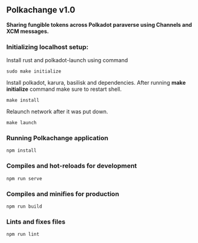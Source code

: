 ## Polkachange v1.0
**Sharing fungible tokens across Polkadot paraverse using Channels and XCM messages.**

### Initializing localhost setup:
Install rust and polkadot-launch using command
```
sudo make initialize
```

Install polkadot, karura, basilisk and dependencies. After running **make initialize** command make sure to restart shell.
```
make install
```
Relaunch network after it was put down.
```
make launch
```

### Running Polkachange application
```
npm install
```

### Compiles and hot-reloads for development
```
npm run serve
```

### Compiles and minifies for production
```
npm run build
```

### Lints and fixes files
```
npm run lint
```

